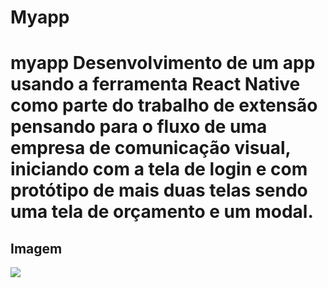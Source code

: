 # Myapp
# myapp Desenvolvimento de um app usando a ferramenta React Native como parte do trabalho de extensão pensando para o fluxo de uma empresa de comunicação visual, iniciando com a tela de login e com protótipo de mais duas telas sendo uma tela de orçamento e um modal.
## Imagem
![](https://ibb.co/DHj4x4ZT)
